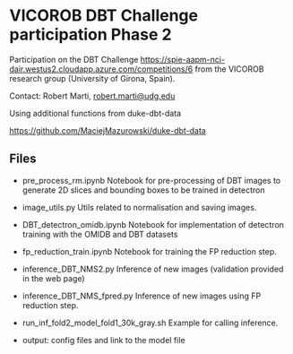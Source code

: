 # VICOROB DBT Challenge participation Phase 2

Participation on the DBT Challenge https://spie-aapm-nci-dair.westus2.cloudapp.azure.com/competitions/6 from the VICOROB research group (University of Girona, Spain). 

Contact: Robert Marti, robert.marti@udg.edu


Using additional functions from duke-dbt-data 

https://github.com/MaciejMazurowski/duke-dbt-data


## Files
- pre_process_rm.ipynb
Notebook for pre-processing of DBT images to generate 2D slices and bounding boxes to be trained in detectron

- image_utils.py
Utils related to normalisation and saving images.

- DBT_detectron_omidb.ipynb
Notebook for implementation of detectron training with the OMIDB and DBT datasets

- fp_reduction_train.ipynb
Notebook for training the FP reduction step. 

- inference_DBT_NMS2.py
Inference of new images (validation provided in the web page)

- inference_DBT_NMS_fpred.py
Inference of new images using FP reduction step. 

- run_inf_fold2_model_fold1_30k_gray.sh 
Example for calling inference.

- output: config files and link to the model file
